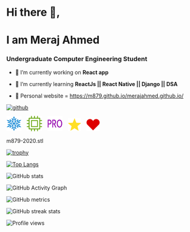 # Hi there 👋,
# I am Meraj Ahmed

### Undergraduate Computer Engineering Student

- 🔭 I’m currently working on **React app**

- 🌱 I’m currently learning **ReactJs || React Native || Django || DSA**

- 🔭 Personal website = https://m879.github.io/merajahmed.github.io/




[<img src='https://cdn.jsdelivr.net/npm/simple-icons@3.0.1/icons/github.svg' alt='github' height='40'>](https://github.com/m879)  

<a href='https://archiveprogram.github.com/'><img src='https://raw.githubusercontent.com/acervenky/animated-github-badges/master/assets/acbadge.gif' width='40' height='40'></a> <a href='https://docs.github.com/en/developers'><img src='https://raw.githubusercontent.com/acervenky/animated-github-badges/master/assets/devbadge.gif' width='40' height='40'></a> <a href='https://github.com/pricing'><img src='https://raw.githubusercontent.com/acervenky/animated-github-badges/master/assets/pro.gif' width='40' height='40'></a> <a href='https://stars.github.com/'><img src='https://raw.githubusercontent.com/acervenky/animated-github-badges/master/assets/starbadge.gif' width='35' height='35'></a> <a href='https://docs.github.com/en/github/supporting-the-open-source-community-with-github-sponsors'><img src='https://raw.githubusercontent.com/acervenky/animated-github-badges/master/assets/sponsorbadge.gif' width='35' height='35'></a> 


m879-2020.stl

[![trophy](https://github-profile-trophy.vercel.app/?username=m879)](https://github.com/ryo-ma/github-profile-trophy)

[![Top Langs](https://github-readme-stats.vercel.app/api/top-langs/?username=m879)](https://github.com/anuraghazra/github-readme-stats)

![GitHub stats](https://github-readme-stats.vercel.app/api?username=m879&show_icons=true&count_private=true)  

![GitHub Activity Graph](https://activity-graph.herokuapp.com/graph?username=m879)  

![GitHub metrics](https://metrics.lecoq.io/m879)  

![GitHub streak stats](https://github-readme-streak-stats.herokuapp.com/?user=m879)  

![Profile views](https://gpvc.arturio.dev/m879)  

